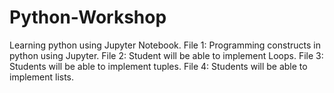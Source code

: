# Python-Workshop
Learning python using Jupyter Notebook.
File 1: Programming constructs in python using Jupyter.
File 2: Student will be able to implement Loops. 
File 3: Students will be able to implement tuples.
File 4: Students will be able to implement lists.
